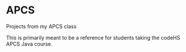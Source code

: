 # APCS
Projects from my APCS class

This is primarily meant to be a reference for students taking the codeHS APCS Java course.
